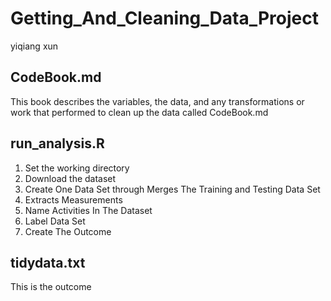 # Getting_And_Cleaning_Data_Project

yiqiang xun

## CodeBook.md

This book describes the variables, the data, and any transformations or work that performed to clean up the data called CodeBook.md


## run_analysis.R

1. Set the working directory
2. Download the dataset
3. Create One Data Set through Merges The Training and Testing Data Set
4. Extracts Measurements
5. Name Activities In The Dataset
6. Label Data Set
7. Create The Outcome


## tidydata.txt

This is the outcome